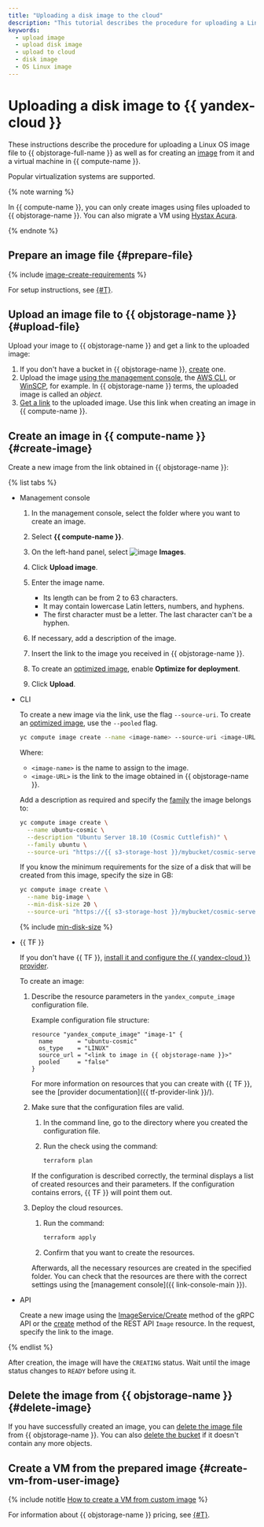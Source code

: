 ```yaml
---
title: "Uploading a disk image to the cloud"
description: "This tutorial describes the procedure for uploading a Linux OS image file to an {{ objstorage-name }} storage as well as for creating an image from it and a virtual machine in {{ compute-name }}."
keywords:
  - upload image
  - upload disk image
  - upload to cloud
  - disk image
  - OS Linux image
---
```


# Uploading a disk image to {{ yandex-cloud }}

These instructions describe the procedure for uploading a Linux OS image file to {{ objstorage-full-name }} as well as for creating an [image](../../concepts/image.md) from it and a virtual machine in {{ compute-name }}.

Popular virtualization systems are supported.

{% note warning %}

In {{ compute-name }}, you can only create images using files uploaded to {{ objstorage-name }}. You can also migrate a VM using [Hystax Acura](../../../tutorials/infrastructure-management/hystax-migration.md).

{% endnote %}

## Prepare an image file {#prepare-file}

{% include [image-create-requirements](../../../_includes/compute/image-create-requirements.md) %}

For setup instructions, see [{#T}](custom-image.md).

## Upload an image file to {{ objstorage-name }} {#upload-file}

Upload your image to {{ objstorage-name }} and get a link to the uploaded image:
1. If you don't have a bucket in {{ objstorage-name }}, [create](../../../storage/operations/buckets/create.md) one.
1. Upload the image [using the management console](../../../storage/operations/objects/upload.md), the [AWS CLI](../../../storage/tools/aws-cli.md), or [WinSCP](../../../storage/tools/winscp.md), for example. In {{ objstorage-name }} terms, the uploaded image is called an _object_.
1. [Get a link](../../../storage/operations/objects/link-for-download.md) to the uploaded image. Use this link when creating an image in {{ compute-name }}.

## Create an image in {{ compute-name }} {#create-image}

Create a new image from the link obtained in {{ objstorage-name }}:

{% list tabs %}

- Management console

   1. In the management console, select the folder where you want to create an image.
   1. Select **{{ compute-name }}**.
   1. On the left-hand panel, select ![image](../../../_assets/compute/image-pic.svg) **Images**.
   1. Click **Upload image**.
   1. Enter the image name.

      * Its length can be from 2 to 63 characters.
      * It may contain lowercase Latin letters, numbers, and hyphens.
      * The first character must be a letter. The last character can't be a hyphen.

   1. If necessary, add a description of the image.
   1. Insert the link to the image you received in {{ objstorage-name }}.
   1. To create an [optimized image](../../concepts/image.md#images-optimized-for-deployment), enable **Optimize for deployment**.
   1. Click **Upload**.

- CLI

   To create a new image via the link, use the flag `--source-uri`. To create an [optimized image](../../concepts/image.md#images-optimized-for-deployment), use the `--pooled` flag.

   ```bash
   yc compute image create --name <image-name> --source-uri <image-URL> --pooled
   ```

   Where:

   * `<image-name>` is the name to assign to the image.
   * `<image-URL>` is the link to the image obtained in {{ objstorage-name }}.

   Add a description as required and specify the [family](../../concepts/image.md#family) the image belongs to:

   ```bash
   yc compute image create \
     --name ubuntu-cosmic \
     --description "Ubuntu Server 18.10 (Cosmic Cuttlefish)" \
     --family ubuntu \
     --source-uri "https://{{ s3-storage-host }}/mybucket/cosmic-server-cloudimg-amd64.vmdk"
   ```

   If you know the minimum requirements for the size of a disk that will be created from this image, specify the size in GB:

   ```bash
   yc compute image create \
     --name big-image \
     --min-disk-size 20 \
     --source-uri "https://{{ s3-storage-host }}/mybucket/cosmic-server-cloudimg-amd64.vmdk"
   ```

   {% include [min-disk-size](../../_includes_service/min-disk-size.md) %}

- {{ TF }}

   If you don't have {{ TF }}, [install it and configure the {{ yandex-cloud }} provider](../../../tutorials/infrastructure-management/terraform-quickstart.md#install-terraform).

   To create an image:

   1. Describe the resource parameters in the `yandex_compute_image` configuration file.

      Example configuration file structure:

      ```
      resource "yandex_compute_image" "image-1" {
        name       = "ubuntu-cosmic"
        os_type    = "LINUX"
        source_url = "<link to image in {{ objstorage-name }}>"
        pooled     = "false"
      }
      ```

      For more information on resources that you can create with {{ TF }}, see the [provider documentation]({{ tf-provider-link }}/).

   1. Make sure that the configuration files are valid.

      1. In the command line, go to the directory where you created the configuration file.
      1. Run the check using the command:

         ```bash
         terraform plan
         ```

      If the configuration is described correctly, the terminal displays a list of created resources and their parameters. If the configuration contains errors, {{ TF }} will point them out.

   1. Deploy the cloud resources.

      1. Run the command:

         ```bash
         terraform apply
         ```

      1. Confirm that you want to create the resources.

      Afterwards, all the necessary resources are created in the specified folder. You can check that the resources are there with the correct settings using the [management console]({{ link-console-main }}).

- API

   Create a new image using the [ImageService/Create](../../api-ref/grpc/image_service.md#Create) method of the gRPC API or the [create](../../api-ref/Image/create.md) method of the REST API `Image` resource. In the request, specify the link to the image.

{% endlist %}

After creation, the image will have the `CREATING` status. Wait until the image status changes to `READY` before using it.

## Delete the image from {{ objstorage-name }} {#delete-image}

If you have successfully created an image, you can [delete the image file](../../../storage/operations/objects/delete.md) from {{ objstorage-name }}. You can also [delete the bucket](../../../storage/operations/buckets/delete.md) if it doesn't contain any more objects.

## Create a VM from the prepared image {#create-vm-from-user-image}

{% include notitle [How to create a VM from custom image](../../operations/vm-create/create-from-user-image.md#create-vm-from-image) %}

For information about {{ objstorage-name }} pricing, see [{#T}](../../../storage/pricing.md).